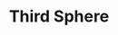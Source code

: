 ---
layout: firm_page
title: "Third Sphere"
id: "thirdsphere.com"
permalink: "/thirdspherethirdsphere.com/"
website: "https://thirdsphere.com"
offices: "Brooklyn (United States), New York (United States), Los Angeles (United States), San Francisco (United States), Boston (United States)"
investment_stages: "Seed, Series A"
portfolio_companies: ""
portfolio_link: "https://thirdsphere.com/portfolio/"
investment_markets: "Affordable & Clean Energy, Sustainable Cities & Communities, Industry, Innovation & Infrastructure, Clean Water & Sanitation, Responsible Consumption & Production, Connected Transportation & Logistics, Climate Action, Systems Evolution"
founded_year: "2013"
description: "Third Sphere works for founders transforming global systems."
linkedin: "https://www.linkedin.com/company/third-sphere/"
twitter: "https://twitter.com/thirdspherehq"
instagram: ""
team_page: "https://thirdsphere.com/about/"
investor_type: "Venture Capital"
crunchbase: "https://www.crunchbase.com/organization/urban-us"
pitchbook: "https://pitchbook.com/profiles/investor/64991-35"

# SEO Optimization
meta_title: "Third Sphere - VC Firm - projectstartups.com"
meta_description: "Third Sphere, Third Sphere works for founders transforming global systems...."
meta_keywords: "Third Sphere, Affordable & Clean Energy, Sustainable Cities & Communities, Industry, Innovation & Infrastructure, Clean Water & Sanitation, Responsible Consumption & Production, Connected Transportation & Logistics, Climate Action, Systems Evolution, VC firm, venture capital, startup investor, projectstartups.com"
canonical_url: "https://vc.projectstartups.com/thirdspherethirdsphere.com/"
---
